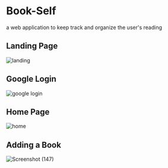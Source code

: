 # Book-Self
a web application to keep track and organize the user's reading

## Landing Page
![landing](https://github.com/Yor-dan/book-self/assets/106906701/50d06478-40b1-43eb-b75c-fc3176e9a636)

## Google Login
![google login](https://github.com/Yor-dan/book-self/assets/106906701/4d2f4eee-67e1-4edd-be36-6173b289a698)

## Home Page
![home](https://github.com/Yor-dan/book-self/assets/106906701/2e229a4c-eca7-4c46-afc6-2c168b90b21f)

## Adding a Book
![Screenshot (147)](https://github.com/Yor-dan/book-self/assets/106906701/4ee09b34-bb6f-484d-9ca3-38396a5535ab)
